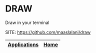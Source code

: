 # DRAW

 Draw in your terminal

 SITE: https://github.com/maaslalani/draw

 | [Applications](https://portable-linux-apps.github.io/apps.html) | [Home](https://portable-linux-apps.github.io)
 | --- | --- |

